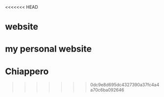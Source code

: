<<<<<<< HEAD
# website
my personal website
=======
# Chiappero
>>>>>>> 0dc9e8d695dc4327390a37fc4a4a70c6ba092646
